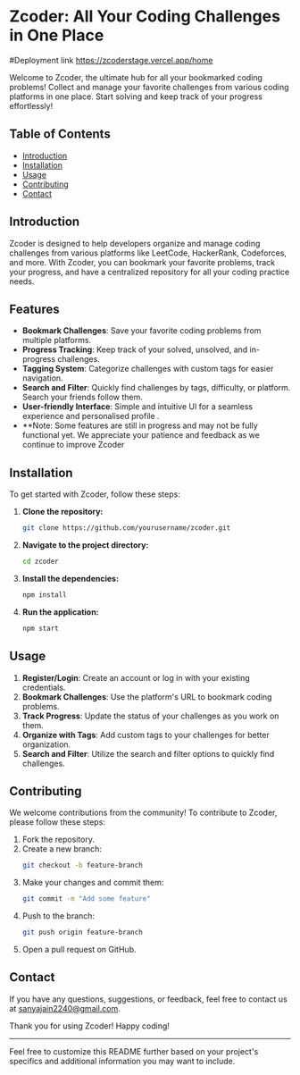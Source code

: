 # Zcoder: All Your Coding Challenges in One Place

#Deployment link
https://zcoderstage.vercel.app/home

Welcome to Zcoder, the ultimate hub for all your bookmarked coding problems! Collect and manage your favorite challenges from various coding platforms in one place. Start solving and keep track of your progress effortlessly!

## Table of Contents

- [Introduction](#introduction)
- [Installation](#installation)
- [Usage](#usage)
- [Contributing](#contributing)
- [Contact](#contact)

## Introduction

Zcoder is designed to help developers organize and manage coding challenges from various platforms like LeetCode, HackerRank, Codeforces, and more. With Zcoder, you can bookmark your favorite problems, track your progress, and have a centralized repository for all your coding practice needs.

## Features

- **Bookmark Challenges**: Save your favorite coding problems from multiple platforms.
- **Progress Tracking**: Keep track of your solved, unsolved, and in-progress challenges.
- **Tagging System**: Categorize challenges with custom tags for easier navigation.
- **Search and Filter**: Quickly find challenges by tags, difficulty, or platform. Search your friends follow them.
- **User-friendly Interface**: Simple and intuitive UI for a seamless experience and personalised profile .
- **Note: Some features are still in progress and may not be fully functional yet. We appreciate your patience and feedback as we continue to improve Zcoder


## Installation

To get started with Zcoder, follow these steps:

1. **Clone the repository:**
   ```bash
   git clone https://github.com/yourusername/zcoder.git
   ```
2. **Navigate to the project directory:**
   ```bash
   cd zcoder
   ```
3. **Install the dependencies:**
   ```bash
   npm install
   ```
4. **Run the application:**
   ```bash
   npm start
   ```

## Usage

1. **Register/Login**: Create an account or log in with your existing credentials.
2. **Bookmark Challenges**: Use the platform's URL to bookmark coding problems.
3. **Track Progress**: Update the status of your challenges as you work on them.
4. **Organize with Tags**: Add custom tags to your challenges for better organization.
5. **Search and Filter**: Utilize the search and filter options to quickly find challenges.

## Contributing

We welcome contributions from the community! To contribute to Zcoder, please follow these steps:

1. Fork the repository.
2. Create a new branch:
   ```bash
   git checkout -b feature-branch
   ```
3. Make your changes and commit them:
   ```bash
   git commit -m "Add some feature"
   ```
4. Push to the branch:
   ```bash
   git push origin feature-branch
   ```
5. Open a pull request on GitHub.



## Contact

If you have any questions, suggestions, or feedback, feel free to contact us at sanyajain2240@gmail.com.

Thank you for using Zcoder! Happy coding!

---

Feel free to customize this README further based on your project's specifics and additional information you may want to include.
